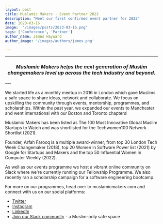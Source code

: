 ```yaml
---
layout: post
title: Muslamic Makers - Event Partner 2023
description: "Meet our first confirmed event partner for 2023"
date: 2023-03-16
image:  '/images/posts/2023-03-16.png'
tags: ['Conference', 'Partner']
author_name: James Hayward
author_image: '/images/authors/james.png'

---
```


----
<center>
<h3> <i>Muslamic Makers helps the next generation of Muslim changemakers level up across the tech industry and beyond.</i> </h3>
</center>
---

<br />

We started life as a monthly meetup in 2016 in London which gave Muslims a safe space to share ideas, network and collaborate. We focus on upskilling the community through events, mentorship, programmes, and scholarships. Within the past year, we expanded our events to Manchester and went international with our Boston and Toronto chapters!


Muslamic Makers has been listed as The 100 Most Innovative Global Muslim Startups to Watch and was shortlisted for the Techwomen100 Network Shortlist (2021).


Founder, Arfah Farooq is a multiple award-winner, from top 30 London Tech Week Changemaker (2018), top 20 Women in Software Power list (2021) by Google for Startups and Makers and the top 50 Influential Women in Computer Weekly (2022).


As well as our events programme we host a vibrant online community on Slack where we're currently running our Fellowship Programme. We also recently ran a scholarship campaign for a software engineering bootcamp. 


For more on our programmes, head over to muslamicmakers.com and connect with us on our social platforms:


- <a href="https://twitter.com/MuslamicMakers">Twitter</a>
- <a href="https://www.instagram.com/muslamicmakers/">Instagram</a>
- <a href="https://uk.linkedin.com/company/muslamic-makers">LinkedIn</a>
- <a href="https://muslamicmakers.com/join-our-slack/#">Join our Slack community</a> - a Muslim-only safe space